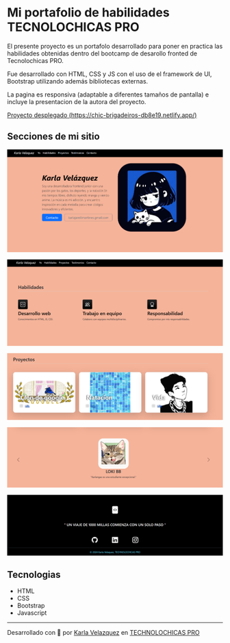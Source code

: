 # Mi portafolio de habilidades TECNOLOCHICAS PRO

El presente proyecto es un portafolo desarrollado para poner en practica las habilidades obtenidas dentro del bootcamp
de desarollo fronted de Tecnolochicas PRO.

Fue desarrollado con HTML, CSS y JS con el uso de el framework de UI, Bootstrap utilizando además bibliotecas externas.

La pagina es responsiva (adaptable a diferentes tamaños de pantalla) e incluye la presentacion de la autora del proyecto.

[Proyecto desplegado (https://chic-brigadeiros-db8e19.netlify.app/)](https://karla-velazquez.netlify.app/#)


## Secciones de mi sitio

![Presentación](assets/readme/1.png)

![Habilidades](assets/readme/2.png)

![Proyectos](assets/readme/3.png)

![Testimonios](assets/readme/4.png)

![Contacto](assets/readme/5.png)


## Tecnologias 
* HTML
* CSS
* Bootstrap 
* Javascript

---
Desarrollado con  💜 por [Karla Velazquez](https://chic-brigadeiros-db8e19.netlify.app/) en [TECHNOLOCHICAS PRO](https://tecnolochicas.mx/)



